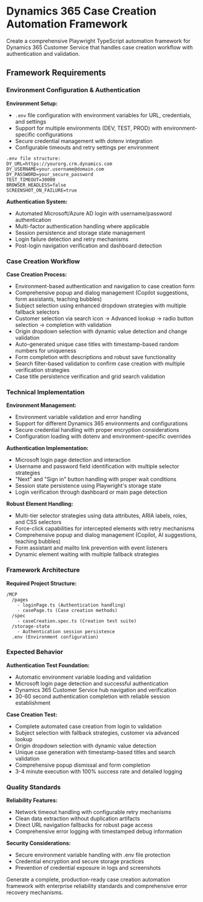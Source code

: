 # Dynamics 365 Case Creation Automation Framework

Create a comprehensive Playwright TypeScript automation framework for Dynamics 365 Customer Service that handles case creation workflow with authentication and validation.

## Framework Requirements

### Environment Configuration & Authentication

**Environment Setup:**
- `.env` file configuration with environment variables for URL, credentials, and settings
- Support for multiple environments (DEV, TEST, PROD) with environment-specific configurations
- Secure credential management with dotenv integration
- Configurable timeouts and retry settings per environment

```
.env file structure:
DY_URL=https://yourorg.crm.dynamics.com
DY_USERNAME=your.username@domain.com
DY_PASSWORD=your_secure_password
TEST_TIMEOUT=30000
BROWSER_HEADLESS=false
SCREENSHOT_ON_FAILURE=true
```

**Authentication System:**
- Automated Microsoft/Azure AD login with username/password authentication
- Multi-factor authentication handling where applicable
- Session persistence and storage state management
- Login failure detection and retry mechanisms
- Post-login navigation verification and dashboard detection

### Case Creation Workflow

**Case Creation Process:**
- Environment-based authentication and navigation to case creation form
- Comprehensive popup and dialog management (Copilot suggestions, form assistants, teaching bubbles)
- Subject selection using enhanced dropdown strategies with multiple fallback selectors
- Customer selection via search icon → Advanced lookup → radio button selection → completion with validation
- Origin dropdown selection with dynamic value detection and change validation
- Auto-generated unique case titles with timestamp-based random numbers for uniqueness
- Form completion with descriptions and robust save functionality
- Search filter-based validation to confirm case creation with multiple verification strategies
- Case title persistence verification and grid search validation

### Technical Implementation

**Environment Management:**
- Environment variable validation and error handling
- Support for different Dynamics 365 environments and configurations
- Secure credential handling with proper encryption considerations
- Configuration loading with dotenv and environment-specific overrides

**Authentication Implementation:**
- Microsoft login page detection and interaction
- Username and password field identification with multiple selector strategies
- "Next" and "Sign in" button handling with proper wait conditions
- Session state persistence using Playwright's storage state
- Login verification through dashboard or main page detection

**Robust Element Handling:**
- Multi-tier selector strategies using data attributes, ARIA labels, roles, and CSS selectors
- Force-click capabilities for intercepted elements with retry mechanisms
- Comprehensive popup and dialog management (Copilot, AI suggestions, teaching bubbles)
- Form assistant and mailto link prevention with event listeners
- Dynamic element waiting with multiple fallback strategies

### Framework Architecture

**Required Project Structure:**
```
/MCP
  /pages
    - loginPage.ts (Authentication handling)
    - casePage.ts (Case creation methods)
  /spec
    - caseCreation.spec.ts (Creation test suite)
  /storage-state
    - Authentication session persistence
  .env (Environment configuration)
```

### Expected Behavior

**Authentication Test Foundation:**
- Automatic environment variable loading and validation
- Microsoft login page detection and successful authentication
- Dynamics 365 Customer Service hub navigation and verification
- 30-60 second authentication completion with reliable session establishment

**Case Creation Test:**
- Complete automated case creation from login to validation
- Subject selection with fallback strategies, customer via advanced lookup
- Origin dropdown selection with dynamic value detection
- Unique case generation with timestamp-based titles and search validation
- Comprehensive popup dismissal and form completion
- 3-4 minute execution with 100% success rate and detailed logging

### Quality Standards

**Reliability Features:**
- Network timeout handling with configurable retry mechanisms
- Clean data extraction without duplication artifacts
- Direct URL navigation fallbacks for robust page access
- Comprehensive error logging with timestamped debug information

**Security Considerations:**
- Secure environment variable handling with .env file protection
- Credential encryption and secure storage practices
- Prevention of credential exposure in logs and screenshots

Generate a complete, production-ready case creation automation framework with enterprise reliability standards and comprehensive error recovery mechanisms.
